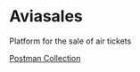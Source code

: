 # Aviasales

Platform for the sale of air tickets

[Postman Collection](https://www.getpostman.com/collections/c01c38c614a060eaa3d0)